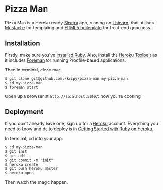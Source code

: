 # Pizza Man

Pizza Man is a Heroku ready [Sinatra](http://www.sinatrarb.com/) app, running on [Unicorn](http://unicorn.bogomips.org/), that utilises [Mustache](http://mustache.github.io/) for templating and [HTML5 boilerplate](http://html5boilerplate.com/) for front-end goodness.

## Installation

Firstly, make sure you've [installed Ruby](http://www.ruby-lang.org/en/). Also, install the [Heroku Toolbelt](https://toolbelt.heroku.com/) as it includes [Foreman](https://github.com/ddollar/foreman) for running Procfile-based applications.

Then in terminal, clone me:

```
$ git clone git@github.com:/kripy/pizza-man my-pizza-man
$ cd my-pizza-man
$ foreman start
```

Open up a browser at ```http://localhost:5000/```: now you're cooking!

## Deployment

If you don't already have one, sign up for a [Heroku](https://www.heroku.com/) account. Everything you need to know and do to deploy is in [Getting Started with Ruby on Heroku](https://devcenter.heroku.com/articles/ruby).

In terminal, cd into your app:

```
$ cd my-pizza-man
$ git init
$ git add .
$ git commit -m "init"
$ heroku create
$ git push heroku master
$ heroku open
```

Then watch the magic happen.